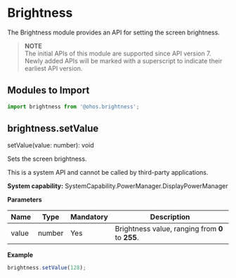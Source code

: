 # Brightness

The Brightness module provides an API for setting the screen brightness.

> **NOTE**<br>
> The initial APIs of this module are supported since API version 7. Newly added APIs will be marked with a superscript to indicate their earliest API version.

## Modules to Import

```js
import brightness from '@ohos.brightness';
```

## brightness.setValue

setValue(value: number): void

Sets the screen brightness.

This is a system API and cannot be called by third-party applications.

**System capability:** SystemCapability.PowerManager.DisplayPowerManager

**Parameters**

| Name  | Type    | Mandatory  | Description         |
| ----- | ------ | ---- | ----------- |
| value | number | Yes   | Brightness value, ranging from **0** to **255**.|

**Example**

```js
brightness.setValue(128);
```
